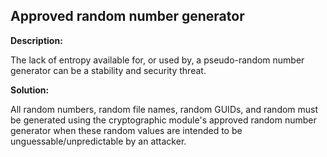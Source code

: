 Approved random number generator
-------

**Description:**

The lack of entropy available for, or used by, a pseudo-random number generator can be a
stability and security threat.


**Solution:**

All random numbers, random file names, random GUIDs, and random must be generated using
the cryptographic module's approved random number generator when these random values are
intended to be unguessable/unpredictable by an attacker.

